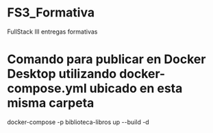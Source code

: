 # FS3_Formativa
FullStack III entregas formativas

# Comando para publicar en Docker Desktop utilizando docker-compose.yml ubicado en esta misma carpeta
docker-compose -p biblioteca-libros up --build -d
